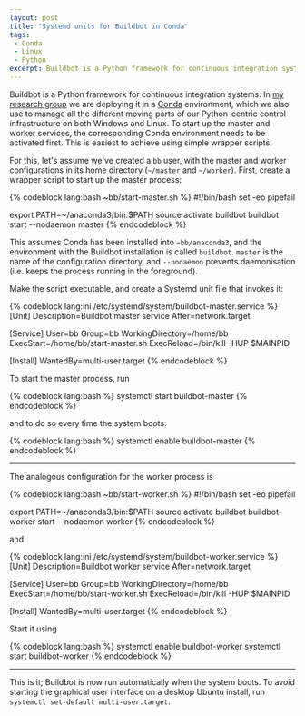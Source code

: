 ```yaml
---
layout: post
title: "Systemd units for Buildbot in Conda"
tags:
 - Conda
 - Linux
 - Python
excerpt: Buildbot is a Python framework for continuous integration systems. In my research group we are deploying it in a Conda environment, which we also use to manage all the different moving parts of our Python-centric control infrastructure on both Windows and Linux. To start up the master and worker services, the corresponding Conda environment 
---
```


Buildbot is a Python framework for continuous integration systems. In [my research group](https://www2.physics.ox.ac.uk/research/ion-trap-quantum-computing-group) we are deploying it in a [Conda](https://conda.io/) environment, which we also use to manage all the different moving parts of our Python-centric control infrastructure on both Windows and Linux. To start up the master and worker services, the corresponding Conda environment needs to be activated first. This is easiest to achieve using simple wrapper scripts.

For this, let's assume we've created a `bb` user, with the master and worker configurations in its home directory (`~/master` and `~/worker`). First, create a wrapper script to start up the master process:

{% codeblock lang:bash ~bb/start-master.sh %}
#!/bin/bash
set -eo pipefail

export PATH=~/anaconda3/bin:$PATH
source activate buildbot
buildbot start --nodaemon master
{% endcodeblock %}

This assumes Conda has been installed into `~bb/anaconda3`, and the environment with the Buildbot installation is called `buildbot`. `master` is the name of the configuration directory, and `--nodaemon` prevents daemonisation (i.e. keeps the process running in the foreground).

Make the script executable, and create a Systemd unit file that invokes it:

{% codeblock lang:ini /etc/systemd/system/buildbot-master.service %}
[Unit]
Description=Buildbot master service
After=network.target

[Service]
User=bb
Group=bb
WorkingDirectory=/home/bb
ExecStart=/home/bb/start-master.sh
ExecReload=/bin/kill -HUP $MAINPID

[Install]
WantedBy=multi-user.target
{% endcodeblock %}

To start the master process, run

{% codeblock lang:bash %}
systemctl start buildbot-master
{% endcodeblock %}

and to do so every time the system boots:

{% codeblock lang:bash %}
systemctl enable buildbot-master
{% endcodeblock %}

<hr>

The analogous configuration for the worker process is

{% codeblock lang:bash ~bb/start-worker.sh %}
#!/bin/bash
set -eo pipefail

export PATH=~/anaconda3/bin:$PATH
source activate buildbot
buildbot-worker start --nodaemon worker
{% endcodeblock %}

and 

{% codeblock lang:ini /etc/systemd/system/buildbot-worker.service %}
[Unit]
Description=Buildbot worker service
After=network.target

[Service]
User=bb
Group=bb
WorkingDirectory=/home/bb
ExecStart=/home/bb/start-worker.sh
ExecReload=/bin/kill -HUP $MAINPID

[Install]
WantedBy=multi-user.target
{% endcodeblock %}

Start it using 

{% codeblock lang:bash %}
systemctl enable buildbot-worker
systemctl start buildbot-worker
{% endcodeblock %}

<hr>

This is it; Buildbot is now run automatically when the system boots. To avoid starting the graphical user interface on a desktop Ubuntu install, run `systemctl set-default multi-user.target`.

